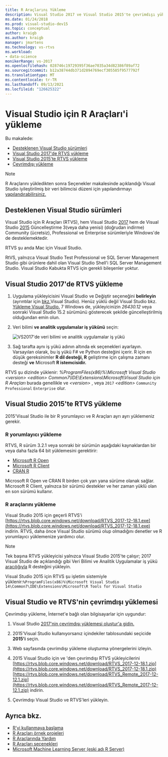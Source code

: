 ```yaml
---
title: R Araçlarını Yükleme
description: Visual Studio 2017 ve Visual Studio 2015'te çevrimdışı yüklemeler de dahil olmak üzere R Araçlarını yükleme.
ms.date: 01/24/2018
ms.prod: visual-studio-dev15
ms.topic: conceptual
author: kraigb
ms.author: kraigb
manager: jmartens
ms.technology: vs-rtvs
ms.workload:
- data-science
monikerRange: vs-2017
ms.openlocfilehash: 028746c19729395f36ae7035a34d82386f89af72
ms.sourcegitcommit: b12a38744db371d2894769ecf305585f9577792f
ms.translationtype: MT
ms.contentlocale: tr-TR
ms.lasthandoff: 09/13/2021
ms.locfileid: "126625322"
---
```

# <a name="how-to-install-r-tools-for-visual-studio"></a>Visual Studio için R Araçları'i yükleme

Bu makalede:

- [Desteklenen Visual Studio sürümleri](#supported-versions-of-visual-studio)
- [Visual Studio 2017'de RTVS yükleme](#install-rtvs-in-visual-studio-2017)
- [Visual Studio 2015'te RTVS yükleme](#install-rtvs-in-visual-studio-2015)
- [Çevrimdışı yükleme](#offline-installation-of-visual-studio-and-rtvs)

> [!Note]
> R Araçlarını yükledikten sonra Seçenekler makalesinde açıklandığı Visual Studio iyileştirilmiş bir veri bilimcisi düzeni için yapılandırmayı [yapılandırabilirsiniz.](options-for-r-tools-in-visual-studio.md)

## <a name="supported-versions-of-visual-studio"></a>Desteklenen Visual Studio sürümleri

Visual Studio için R Araçları (RTVS), hem Visual Studio [2017](http://htmlpreview.github.io/?https://github.com/lixzhang/R-MRO-MRS/blob/master/Introduction_to_MRO_and_MRS.html) hem de Visual Studio [2015](https://visualstudio.microsoft.com/vs/older-downloads/?utm_medium=microsoft&utm_source=docs.microsoft.com&utm_campaign=vs+2017+download) Güncelleştirme 3(veya daha yenisi) (doğrudan indirme) Community (ücretsiz), Professional ve Enterprise sürümleriyle Windows'de de desteklemektedir.

RTVS şu anda Mac için Visual Studio.

RtVS, yalnızca Visual Studio Test Professional ve SQL Server Management Studio gibi ürünlere dahil olan Visual Studio Shell'i SQL Server Management Studio. Visual Studio Kabukta RTVS için gerekli bileşenler yoktur.

## <a name="install-rtvs-in-visual-studio-2017"></a>Visual Studio 2017'de RTVS yükleme

1. Uygulama yükleyicisini Visual Studio ve Değiştir seçeneğini **belirleyin** (ayrıntılar için [bkz.](../install/modify-visual-studio.md)Visual Studio). Henüz yüklü değil Visual Studio bkz. [Yükleme Visual Studio.](../install/install-visual-studio.md) 7 Windows de, yükleyicinizin *26430.12* veya sonraki Visual Studio 15.2 sürümünü gösterecek şekilde güncelleştirilmiş olduğundan emin olun.

1. Veri bilimi **ve analitik uygulamalar iş yükünü** seçin:

    ![VS2017'de veri bilimi ve analitik uygulamalar iş yükü](media/installation-data-science-workload.png)

1. Sağ tarafta aynı iş yükü adının altında ek seçenekleri ayarlayın. Varsayılan olarak, bu iş yükü F# ve Python desteğini içerir. R için en düşük gereksinimler **R dil desteği, R** geliştirme için çalışma zamanı desteği **ve** Microsoft **R istemcisidir.**

RTVS şu dizinde yüklenir: *%ProgramFiles(x86)%\Microsoft Visual Studio \<version> \<edition> Common7\IDE\Extensions\Microsoft\Visual Studio için R Araçları* burada genellikle ve *\<version>* , veya `2017` *\<edition>* `Community` `Professional` `Enterprise` olur.

## <a name="install-rtvs-in-visual-studio-2015"></a>Visual Studio 2015'te RTVS yükleme

2015'Visual Studio ile bir R yorumlayıcı ve R Araçları ayrı ayrı yüklemeniz gerekir.

### <a name="install-an-r-interpreter"></a>R yorumlayıcı yükleme

RTVS, R sürüm 3.2.1 veya sonraki bir sürümün aşağıdaki kaynaklardan bir veya daha fazla 64 bit yüklemesini gerektirir:

- [Microsoft R Open](https://mran.microsoft.com/download/)
- [Microsoft R Client](/machine-learning-server/r-client/what-is-microsoft-r-client)
- [CRAN R](https://cran.r-project.org/bin/windows/base/)

Microsoft R Open ve CRAN R birden çok yan yana sürüme olanak sağlar. Microsoft R Client, yalnızca bir sürümü destekler ve her zaman yüklü olan en son sürümü kullanır.

### <a name="install-the-r-tools"></a>R araçlarını yükleme

Visual Studio 2015 için geçerli RTVS'i [https://rtvs.blob.core.windows.net/download/RTVS_2017-12-18.1.exe](https://rtvs.blob.core.windows.net/download/RTVS_2017-12-18.1.exe) indirin. RTVS, daha önce Visual Studio sürümü olup olmadığını denetler ve R yorumlayıcı yüklemenize yardımcı olur.

> [!Note]
> Tek başına RTVS yükleyicisi yalnızca Visual Studio 2015'te çalışır; 2017 Visual Studio de açıklandığı gibi Veri Bilimi ve Analitik Uygulamalar iş yükü [aracılığıyla](#install-rtvs-in-visual-studio-2017) R desteğini yükleyin.

Visual Studio 2015 için RTVS şu işletim sistemiyle yüklenir:`%ProgramFiles(x86)%\Microsoft Visual Studio 14\Common7\IDE\Extensions\Microsoft\R Tools for Visual Studio`

## <a name="offline-installation-of-visual-studio-and-rtvs"></a>Visual Studio ve RTVS'nin çevrimdışı yüklemesi

Çevrimdışı yükleme, İnternet'e bağlı olan bilgisayarlar için uygundur:

1. Visual Studio [2017'nin çevrimdışı yüklemesi oluştur'a gidin.](../install/create-an-offline-installation-of-visual-studio.md)

1. 2015'Visual Studio kullanıyorsanız içindekiler tablosundaki seçicide **2015'i** seçin.

1. Web sayfasında çevrimdışı yükleme oluşturma yönergelerini izleyin.

1. 2015 Visual Studio için ve 'den çevrimdışı RTVS yükleyicilerini [https://rtvs.blob.core.windows.net/download/RTVS_2017-12-18.1.zip](https://rtvs.blob.core.windows.net/download/RTVS_2017-12-18.1.zip) [https://rtvs.blob.core.windows.net/download/RTVS_Remote_2017-12-12.1.zip](https://rtvs.blob.core.windows.net/download/RTVS_Remote_2017-12-12.1.zip) indirin.

1. Çevrimdışı Visual Studio ve RTVS'leri yükleyin.

## <a name="see-also"></a>Ayrıca bkz.

- [R’yi kullanmaya başlama](getting-started-with-r.md)
- [R Araçları örnek projeleri](getting-started-samples.md)
- [R Araçlarında Yardım](getting-started-help.md)
- [R Araçları seçenekleri](options-for-r-tools-in-visual-studio.md)
- [Microsoft Machine Learning Server (eski adı R Server)](/machine-learning-server/)
